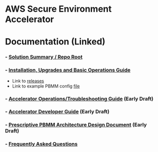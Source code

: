 # AWS Secure Environment Accelerator

# **Documentation** (Linked)

### - [Solution Summary / Repo Root](../README.md)

### - [Installation, Upgrades and Basic Operations Guide](./installation/index.md)

- Link to [releases](https://github.com/aws-samples/aws-secure-environment-accelerator/releases)
- Link to example PBMM config [file](../reference-artifacts/config.example.json)

### - [Accelerator Operations/Troubleshooting Guide](./operations/operations-troubleshooting-guide.md) (Early Draft)

### - [Accelerator Developer Guide](./developer/developer-guide.md) (Early Draft)

### - [Prescriptive PBMM Architecture Design Document](./architectures/pbmm/index.md) (Early Draft)

### - [Frequently Asked Questions](./faq/index.md)

